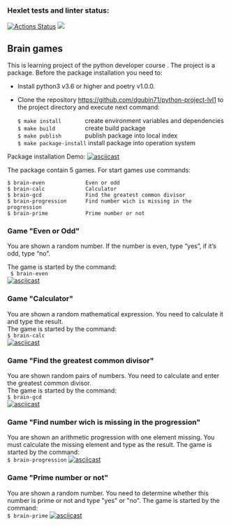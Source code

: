 ### Hexlet tests and linter status:
[![Actions Status](https://github.com/dgubin71/python-project-lvl1/workflows/hexlet-check/badge.svg)](https://github.com/dgubin71/python-project-lvl1/actions)
<a href="https://codeclimate.com/github/dgubin71/python-project-lvl1/maintainability"><img src="https://api.codeclimate.com/v1/badges/1f1f90c13c70ed902b35/maintainability" /></a>

## Brain games
This is learning project of the  python developer course . 
The project is a package. Before the package installation you need to:  
- Install python3 v3.6 or higher and poetry v1.0.0.                                             
- Clone the repository <https://github.com/dgubin71/python-project-lvl1>  to the project directory and execute  next command:  
 
    ```$ make install       ```   create environment variables and dependencies    
    ```$ make build         ```   create build package                            
    ```$ make publish       ```   publish package into local index               
    ```$ make package-install```  install package into operation system  

Package installation Demo: [![asciicast](https://asciinema.org/a/cCle5xhNm198nmGs9dbf6ayMl.png)](https://asciinema.org/a/cCle5xhNm198nmGs9dbf6ayMl)

 The package contain 5 games. For start games use commands:  
 
    $ brain-even             Even or odd
    $ brain-calc             Сalculator
    $ brain-gcd              Find the greatest common divisor 
    $ brain-progression      Find number wich is missing in the progression
    $ brain-prime            Prime number or not

### Game  "Even or Odd"
You are shown a random number. If the number is even, type “yes”, if it’s odd, type  “no”.

The game is started by the command:  
```  $ brain-even ```   
[![asciicast](https://asciinema.org/a/yFhFQXSxvbBEqkgO8ckaNeeos.png)](https://asciinema.org/a/yFhFQXSxvbBEqkgO8ckaNeeos)

### Game   "Calculator"
You are shown a random mathematical expression. You need to calculate it and type the result.  
The game is started by the command:  
    ```$ brain-calc```    
[![asciicast](https://asciinema.org/a/ivHqZdgEbdOhmQjO1Z82IZmGw.png)](https://asciinema.org/a/ivHqZdgEbdOhmQjO1Z82IZmGw)

### Game "Find the greatest common divisor"
You are shown random pairs of numbers.
You need to calculate and enter the greatest common divisor.  
The game is started by the command:  
    ```$ brain-gcd```  
 [![asciicast](https://asciinema.org/a/01Gjm8yKb8ZdQUO1yG0BtMIvD.png)](https://asciinema.org/a/01Gjm8yKb8ZdQUO1yG0BtMIvD)     
### Game "Find number wich is missing in the progression"

You are shown an arithmetic progression with one element missing.
You must calculate the missing element and type as the result.
The game is started by the command:    
    ```$ brain-progression```
[![asciicast](https://asciinema.org/a/YXxnSaprMFKjlWTpdj7YNUJJp.png)](https://asciinema.org/a/YXxnSaprMFKjlWTpdj7YNUJJp)

### Game "Prime number or not"

You are shown a random number. You need to determine whether this number is prime or not and type "yes" or "no".
The game is started by the command:  
   ```$ brain-prime```
[![asciicast](https://asciinema.org/a/IbGhNPrjRfC7KZLGKnsz7Cefl.png)](https://asciinema.org/a/IbGhNPrjRfC7KZLGKnsz7Cefl)  


